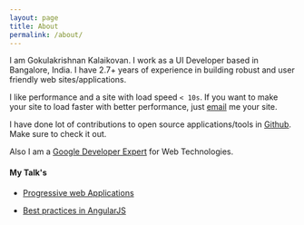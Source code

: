 ```yaml
---
layout: page
title: About
permalink: /about/
---
```


I am Gokulakrishnan Kalaikovan. I work as a UI Developer based in Bangalore, India. I have 2.7+ years of experience in building robust and user friendly web sites/applications.

I like performance and a site with load speed ```< 10s```. If you want to make your site to load faster with better performance, just <a href="mailto:krishnangokul9@gmail.com" target="_blank">email</a> me your site.

I have done lot of contributions to open source applications/tools in <a href="https://github.com/gokulkrishh/" target="_blank">Github</a>. Make sure to check it out.

Also I am a <a href="https://developers.google.com/experts/people/gokulakrishnan-kalaikovan.html" target="_blank">Google Developer Expert</a> for Web Technologies.

#### My Talk's

- <a href="http://gokulkrishh.github.io/demo/pwa/" target="_blank">Progressive web Applications</a>

- <a href="http://gokulkrishh.github.io/angular-best-practices/" target="_blank">Best practices in AngularJS</a>
